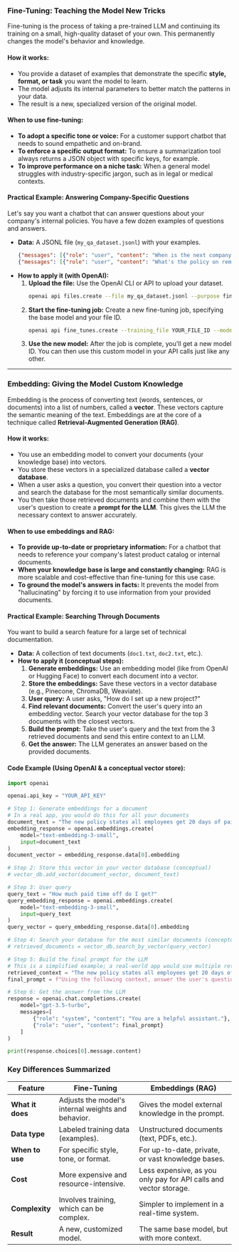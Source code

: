 ### Fine-Tuning: Teaching the Model New Tricks

Fine-tuning is the process of taking a pre-trained LLM and continuing its training on a small, high-quality dataset of your own. This permanently changes the model's behavior and knowledge.

#### How it works:

  * You provide a dataset of examples that demonstrate the specific **style, format, or task** you want the model to learn.
  * The model adjusts its internal parameters to better match the patterns in your data.
  * The result is a new, specialized version of the original model.

#### When to use fine-tuning:

  * **To adopt a specific tone or voice:** For a customer support chatbot that needs to sound empathetic and on-brand.
  * **To enforce a specific output format:** To ensure a summarization tool always returns a JSON object with specific keys, for example.
  * **To improve performance on a niche task:** When a general model struggles with industry-specific jargon, such as in legal or medical contexts.

#### Practical Example: Answering Company-Specific Questions

Let's say you want a chatbot that can answer questions about your company's internal policies. You have a few dozen examples of questions and answers.

  * **Data:** A JSONL file (`my_qa_dataset.jsonl`) with your examples.
    ```json
    {"messages": [{"role": "user", "content": "When is the next company holiday?"}, {"role": "assistant", "content": "The next company holiday is on December 25th for Christmas."}]}
    {"messages": [{"role": "user", "content": "What's the policy on remote work?"}, {"role": "assistant", "content": "Employees are permitted to work remotely up to two days per week with manager approval."}]}
    ```
  * **How to apply it (with OpenAI):**
    1.  **Upload the file:** Use the OpenAI CLI or API to upload your dataset.
        ```bash
        openai api files.create --file my_qa_dataset.jsonl --purpose fine-tune
        ```
    2.  **Start the fine-tuning job:** Create a new fine-tuning job, specifying the base model and your file ID.
        ```bash
        openai api fine_tunes.create --training_file YOUR_FILE_ID --model gpt-3.5-turbo
        ```
    3.  **Use the new model:** After the job is complete, you'll get a new model ID. You can then use this custom model in your API calls just like any other.

-----

### Embedding: Giving the Model Custom Knowledge

Embedding is the process of converting text (words, sentences, or documents) into a list of numbers, called a **vector**. These vectors capture the semantic meaning of the text. Embeddings are at the core of a technique called **Retrieval-Augmented Generation (RAG)**.

#### How it works:

  * You use an embedding model to convert your documents (your knowledge base) into vectors.
  * You store these vectors in a specialized database called a **vector database**.
  * When a user asks a question, you convert their question into a vector and search the database for the most semantically similar documents.
  * You then take those retrieved documents and combine them with the user's question to create a **prompt for the LLM**. This gives the LLM the necessary context to answer accurately.

#### When to use embeddings and RAG:

  * **To provide up-to-date or proprietary information:** For a chatbot that needs to reference your company's latest product catalog or internal documents.
  * **When your knowledge base is large and constantly changing:** RAG is more scalable and cost-effective than fine-tuning for this use case.
  * **To ground the model's answers in facts:** It prevents the model from "hallucinating" by forcing it to use information from your provided documents.

#### Practical Example: Searching Through Documents

You want to build a search feature for a large set of technical documentation.

  * **Data:** A collection of text documents (`doc1.txt`, `doc2.txt`, etc.).
  * **How to apply it (conceptual steps):**
    1.  **Generate embeddings:** Use an embedding model (like from OpenAI or Hugging Face) to convert each document into a vector.
    2.  **Store the embeddings:** Save these vectors in a vector database (e.g., Pinecone, ChromaDB, Weaviate).
    3.  **User query:** A user asks, "How do I set up a new project?"
    4.  **Find relevant documents:** Convert the user's query into an embedding vector. Search your vector database for the top 3 documents with the closest vectors.
    5.  **Build the prompt:** Take the user's query and the text from the 3 retrieved documents and send this entire context to an LLM.
    6.  **Get the answer:** The LLM generates an answer based on the provided documents.

#### Code Example (Using OpenAI & a conceptual vector store):

```python
import openai

openai.api_key = "YOUR_API_KEY"

# Step 1: Generate embeddings for a document
# In a real app, you would do this for all your documents
document_text = "The new policy states all employees get 20 days of paid time off per year."
embedding_response = openai.embeddings.create(
    model="text-embedding-3-small",
    input=document_text
)
document_vector = embedding_response.data[0].embedding

# Step 2: Store this vector in your vector database (conceptual)
# vector_db.add_vector(document_vector, document_text)

# Step 3: User query
query_text = "How much paid time off do I get?"
query_embedding_response = openai.embeddings.create(
    model="text-embedding-3-small",
    input=query_text
)
query_vector = query_embedding_response.data[0].embedding

# Step 4: Search your database for the most similar documents (conceptual)
# retrieved_documents = vector_db.search_by_vector(query_vector)

# Step 5: Build the final prompt for the LLM
# This is a simplified example; a real-world app would use multiple retrieved documents
retrieved_context = "The new policy states all employees get 20 days of paid time off per year."
final_prompt = f"Using the following context, answer the user's question: \n\nContext: {retrieved_context}\n\nQuestion: {query_text}"

# Step 6: Get the answer from the LLM
response = openai.chat.completions.create(
    model="gpt-3.5-turbo",
    messages=[
        {"role": "system", "content": "You are a helpful assistant."},
        {"role": "user", "content": final_prompt}
    ]
)

print(response.choices[0].message.content)
```

### Key Differences Summarized

| Feature | Fine-Tuning | Embeddings (RAG) |
|---|---|---|
| **What it does** | Adjusts the model's internal weights and behavior. | Gives the model external knowledge in the prompt. |
| **Data type** | Labeled training data (examples). | Unstructured documents (text, PDFs, etc.). |
| **When to use** | For specific style, tone, or format. | For up-to-date, private, or vast knowledge bases. |
| **Cost** | More expensive and resource-intensive. | Less expensive, as you only pay for API calls and vector storage. |
| **Complexity** | Involves training, which can be complex. | Simpler to implement in a real-time system. |
| **Result** | A new, customized model. | The same base model, but with more context. |
